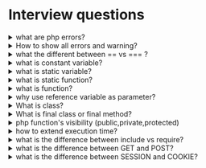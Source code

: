 # Interview questions

<details>
<summary>what are php errors?</summary>

* notice
* warning
* parse/fatal error

</details>

<details>
<summary>How to show all errors and warning?</summary>

* inside `php.ini`

 ```php
 error_reporting(E_ALL);
 ini_set('display_errors', 1);
 ```
</details>

</details>

<details>
<summary>what the different between == vs === ?</summary>

* `==` is equal . it convert same type data before comparison.

```php
'121' == 121
# true
'0121' = 121
# false
```

* `===` identity. this don't convert same data type

```php
'121' == 121
# false
```

</details>

<details>
<summary>what is constant variable?</summary>

* constant variable can't mutation or change value.
* `define` * `constant` keyword for constant variable.

```php
define('version','1.0.1');
# outside of the class
constant VERSION = '1.0.1';
# inside class
```
</details>


<details>
<summary>what is static variable?</summary>

 * static variable call first time then next time return modified value.
</details>


<details>
<summary>what is static function?</summary>

* can access function without create class object.
* access with scope method `::`
</details>

<details>
<summary>what is  function?</summary>

* function or method is a way for perform specific task
```php
function name($param)
{
  return "something";
}
# access
name('php interview');
```

</details>

<details>
<summary>why use reference variable as parameter?</summary>

* `&$refVar`
* you can access variable outside of the block and that is modified value.
```php
function name(&$param)
{
  return $param;
}
# access
name('php interview');
echo $param;
# php interview
```

</details>

<details>
<summary> What is class? </summary>

* Class is a blueprint. It contains properties and methods.
* Class name's 1st letter will be Uppercase.
* Class access by creating class object with `new` keyword
</details>

<details>
<summary> What is final class or final method?</summary>

* `final` `class` can't able to inheritence/extends.
* `final` `method` can't override.

</details>

<details>
<summary> php function's visibility (public,private,protected)</summary>

```bash
————————————————+———————————————+———————————+———————————————+—————————————————
                +   This class  | subclass  | package       | extends class
————————————————+———————————————+———————————+———————————————+—————————————————
public          |       ✔      |     ✔     |       ✔       |   ✔   
————————————————+———————————————+———————————+———————————————+—————————————————
protected       |       ✔      |     ✔     |       ✔       |   ✘   
————————————————+———————————————+———————————+———————————————+—————————————————
private         |       ✔      |     ✘     |       ✘       |   ✘
————————————————+———————————————+———————————+———————————————+—————————————————
```


</details>

<details>
<summary>how to extend execution time?</summary>

* `php.ini`

 ```php
  set_time_limit(int seconds);
 ```

</details>

<details>
<summary>what is the difference between include vs require?</summary>

* include add a file . if file isn't exist that time return only a warning.
* require works as like include . if isn't exist file that time return fatal error.

</details>

<details>
<summary>what is the difference between GET and POST?</summary>

* Get displays all query as url . size max 2048
  * retrive data
* POST can't display query as url  and no limit for query
 * insert
 * update

</details>

<details>
<summary>what is the difference between SESSION and COOKIE?</summary>

* Get displays all query as url . size max 2048
  * retrive data
* POST can't display query as url  and no limit for query
 * insert
 * update

</details>
